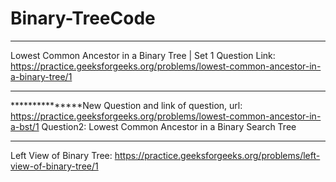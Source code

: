# Binary-TreeCode
***************************************************************************************
Lowest Common Ancestor in a Binary Tree | Set 1
Question Link:  https://practice.geeksforgeeks.org/problems/lowest-common-ancestor-in-a-binary-tree/1
***************************************************************************************





***************New Question and link of question, url: https://practice.geeksforgeeks.org/problems/lowest-common-ancestor-in-a-bst/1
Question2: Lowest Common Ancestor in a Binary Search Tree


***********************************************************************

Left View of Binary Tree:
https://practice.geeksforgeeks.org/problems/left-view-of-binary-tree/1
